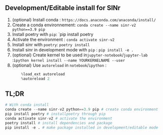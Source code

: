 ## Development/Editable install for SINr


1. (optional) Install conda : `https://docs.anaconda.com/anaconda/install/`
2. Create a conda environnement: `conda create --name sinr-v2 python==3.9 pip`
3. Install poetry with `pip`: `pip install poetry
4. Activate the environment : `conda activate sinr-v2`
5. Install sinr with `poetry`: `poetry install`
6. Install sinr in development mode with `pip` : `pip install -e .`
7. (optional) Create kernel to be used in`jupyter-notebook`/`jupyter-lab` :`ìpython kernel install --name YOURKERNELNAME --user`
8. (optional) Use `autoreload` in `notebook`/`ipython` :
    ```python
        %load_ext autoreload
        %autoreload 2
    ```

## TL;DR


   ```python
   # With conda install
   conda create --name sinr-v2 python==3.9 pip # create conda environment
   pip install poetry # installpoetry through pip
   conda activate sinr-v2 # activate the environment
   poetry install # install dependencies and package
   pip install -e . # make package installed in development/editable mode
   ```

